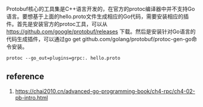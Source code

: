 Protobuf核心的工具集是C++语言开发的，在官方的protoc编译器中并不支持Go语言。要想基于上面的hello.proto文件生成相应的Go代码，需要安装相应的插件。首先是安装官方的protoc工具，可以从 https://github.com/google/protobuf/releases 下载。然后是安装针对Go语言的代码生成插件，可以通过go get github.com/golang/protobuf/protoc-gen-go命令安装。

```shell
protoc --go_out=plugins=grpc:. hello.proto
```

## reference
1. https://chai2010.cn/advanced-go-programming-book/ch4-rpc/ch4-02-pb-intro.html